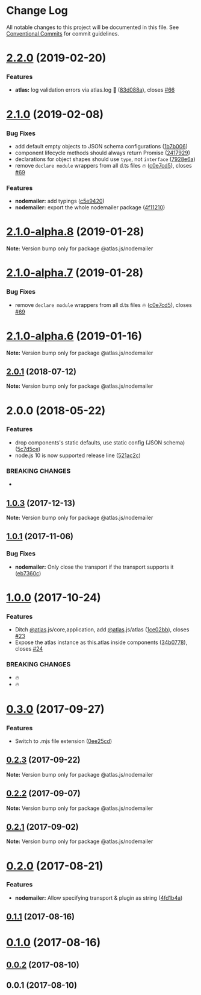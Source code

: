 # Change Log

All notable changes to this project will be documented in this file.
See [Conventional Commits](https://conventionalcommits.org) for commit guidelines.

# [2.2.0](https://github.com/strvcom/atlas.js/compare/@atlas.js/nodemailer@2.1.0...@atlas.js/nodemailer@2.2.0) (2019-02-20)


### Features

* **atlas:** log validation errors via atlas.log 🔎 ([83d088a](https://github.com/strvcom/atlas.js/commit/83d088a)), closes [#66](https://github.com/strvcom/atlas.js/issues/66)





# [2.1.0](https://github.com/strvcom/atlas.js/compare/@atlas.js/nodemailer@2.0.1...@atlas.js/nodemailer@2.1.0) (2019-02-08)


### Bug Fixes

* add default empty objects to JSON schema configurations ([1b7b006](https://github.com/strvcom/atlas.js/commit/1b7b006))
* component lifecycle methods should always return Promise ([2417929](https://github.com/strvcom/atlas.js/commit/2417929))
* declarations for object shapes should use `type`, not `interface` ([7928e6a](https://github.com/strvcom/atlas.js/commit/7928e6a))
* remove `declare module` wrappers from all d.ts files 🔥 ([c0e7cd5](https://github.com/strvcom/atlas.js/commit/c0e7cd5)), closes [#69](https://github.com/strvcom/atlas.js/issues/69)


### Features

* **nodemailer:** add typings ([c5e9420](https://github.com/strvcom/atlas.js/commit/c5e9420))
* **nodemailer:** export the whole nodemailer package ([4f11210](https://github.com/strvcom/atlas.js/commit/4f11210))





# [2.1.0-alpha.8](https://github.com/strvcom/atlas.js/compare/@atlas.js/nodemailer@2.1.0-alpha.7...@atlas.js/nodemailer@2.1.0-alpha.8) (2019-01-28)

**Note:** Version bump only for package @atlas.js/nodemailer





# [2.1.0-alpha.7](https://github.com/strvcom/atlas.js/compare/@atlas.js/nodemailer@2.1.0-alpha.6...@atlas.js/nodemailer@2.1.0-alpha.7) (2019-01-28)


### Bug Fixes

* remove `declare module` wrappers from all d.ts files 🔥 ([c0e7cd5](https://github.com/strvcom/atlas.js/commit/c0e7cd5)), closes [#69](https://github.com/strvcom/atlas.js/issues/69)





# [2.1.0-alpha.6](https://github.com/strvcom/atlas.js/compare/@atlas.js/nodemailer@2.1.0-alpha.5...@atlas.js/nodemailer@2.1.0-alpha.6) (2019-01-16)

**Note:** Version bump only for package @atlas.js/nodemailer





<a name="2.0.1"></a>
## [2.0.1](https://github.com/strvcom/atlas.js/compare/@atlas.js/nodemailer@2.0.0...@atlas.js/nodemailer@2.0.1) (2018-07-12)




**Note:** Version bump only for package @atlas.js/nodemailer

<a name="2.0.0"></a>
# 2.0.0 (2018-05-22)


### Features

* drop components's static defaults, use static config (JSON schema) ([5c7d5ce](https://github.com/strvcom/atlas.js/commit/5c7d5ce))
* node.js 10 is now supported release line ([521ac2c](https://github.com/strvcom/atlas.js/commit/521ac2c))


### BREAKING CHANGES

* 




<a name="1.0.3"></a>
## [1.0.3](https://github.com/strvcom/atlas.js/compare/@atlas.js/nodemailer@1.0.2...@atlas.js/nodemailer@1.0.3) (2017-12-13)




**Note:** Version bump only for package @atlas.js/nodemailer

<a name="1.0.1"></a>
## [1.0.1](https://github.com/strvcom/atlas.js/compare/@atlas.js/nodemailer@1.0.0...@atlas.js/nodemailer@1.0.1) (2017-11-06)


### Bug Fixes

* **nodemailer:** Only close the transport if the transport supports it ([eb7360c](https://github.com/strvcom/atlas.js/commit/eb7360c))




<a name="1.0.0"></a>
# [1.0.0](https://github.com/strvcom/atlas.js/compare/@atlas.js/nodemailer@0.3.0...@atlas.js/nodemailer@1.0.0) (2017-10-24)


### Features

* Ditch [@atlas](https://github.com/atlas).js/core,application, add [@atlas](https://github.com/atlas).js/atlas ([1ce02bb](https://github.com/strvcom/atlas.js/commit/1ce02bb)), closes [#23](https://github.com/strvcom/atlas.js/issues/23)
* Expose the atlas instance as this.atlas inside components ([34b0778](https://github.com/strvcom/atlas.js/commit/34b0778)), closes [#24](https://github.com/strvcom/atlas.js/issues/24)


### BREAKING CHANGES

* 🔥
* 🔥




<a name="0.3.0"></a>
# [0.3.0](https://github.com/strvcom/atlas.js/compare/@atlas.js/nodemailer@0.2.3...@atlas.js/nodemailer@0.3.0) (2017-09-27)


### Features

* Switch to .mjs file extension ([0ee25cd](https://github.com/strvcom/atlas.js/commit/0ee25cd))




<a name="0.2.3"></a>
## [0.2.3](https://github.com/strvcom/atlas.js/compare/@atlas.js/nodemailer@0.2.2...@atlas.js/nodemailer@0.2.3) (2017-09-22)




**Note:** Version bump only for package @atlas.js/nodemailer

<a name="0.2.2"></a>
## [0.2.2](https://github.com/strvcom/atlas.js/compare/@atlas.js/nodemailer@0.2.1...@atlas.js/nodemailer@0.2.2) (2017-09-07)




**Note:** Version bump only for package @atlas.js/nodemailer

<a name="0.2.1"></a>
## [0.2.1](https://github.com/strvcom/atlas.js/compare/@atlas.js/nodemailer@0.2.0...@atlas.js/nodemailer@0.2.1) (2017-09-02)




**Note:** Version bump only for package @atlas.js/nodemailer

<a name="0.2.0"></a>
# [0.2.0](https://github.com/strvcom/atlas.js/compare/@atlas.js/nodemailer@0.1.1...@atlas.js/nodemailer@0.2.0) (2017-08-21)


### Features

* **nodemailer:** Allow specifying transport & plugin as string ([4fd1b4a](https://github.com/strvcom/atlas.js/commit/4fd1b4a))




<a name="0.1.1"></a>
## [0.1.1](https://github.com/strvcom/atlas.js/compare/@atlas.js/nodemailer@0.1.0...@atlas.js/nodemailer@0.1.1) (2017-08-16)




<a name="0.1.0"></a>
# [0.1.0](https://github.com/strvcom/atlas.js/compare/@atlas.js/nodemailer@0.0.2...@atlas.js/nodemailer@0.1.0) (2017-08-16)




<a name="0.0.2"></a>
## [0.0.2](https://github.com/strvcom/atlas.js/compare/@atlas.js/nodemailer@0.0.1...@atlas.js/nodemailer@0.0.2) (2017-08-10)




<a name="0.0.1"></a>
## 0.0.1 (2017-08-10)
